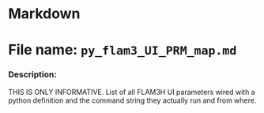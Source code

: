 # Markdown
# File name:    `py_flam3_UI_PRM_map.md`
### Description:
THIS IS ONLY INFORMATIVE. List of all FLAM3H UI parameters wired with a python definition and the command string they actually run and from where.
